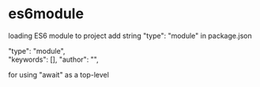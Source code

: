 # es6module

loading ES6 module to project add string "type": "module" in package.json  
  
  
"type": "module",  
"keywords": [], 
"author": "",  

for using "await" as a top-level
